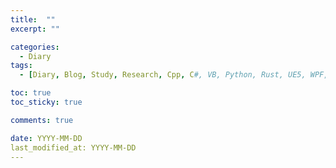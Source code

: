 ```yaml
---
title:  ""
excerpt: ""

categories:
  - Diary
tags:
  - [Diary, Blog, Study, Research, Cpp, C#, VB, Python, Rust, UE5, WPF, QT, UWP]

toc: true
toc_sticky: true

comments: true

date: YYYY-MM-DD
last_modified_at: YYYY-MM-DD
---
```

